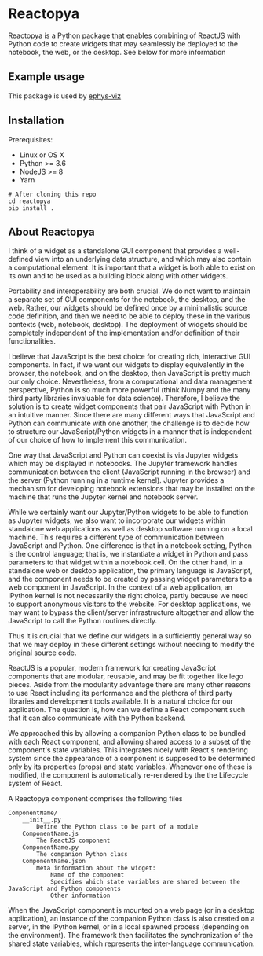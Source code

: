 # Reactopya

Reactopya is a Python package that enables combining of ReactJS with Python code to create widgets that may seamlessly be deployed to the notebook, the web, or the desktop. See below for more information

## Example usage

This package is used by [ephys-viz](https://github.com/flatironinstitute/ephys-viz)

## Installation

Prerequisites:

* Linux or OS X
* Python >= 3.6
* NodeJS >= 8
* Yarn

```
# After cloning this repo
cd reactopya
pip install .
```

## About Reactopya

I think of a widget as a standalone GUI component that provides a well-defined view into an underlying data structure, and which may also contain a computational element. It is important that a widget is both able to exist on its own and to be used as a building block along with other widgets.

Portability and interoperability are both crucial. We do not want to maintain a separate set of GUI components for the notebook, the desktop, and the web. Rather, our widgets should be defined once by a minimalistic source code definition, and then we need to be able to deploy these in the various contexts (web, notebook, desktop). The deployment of widgets should be completely independent of the implementation and/or definition of their functionalities.

I believe that JavaScript is the best choice for creating  rich, interactive GUI components. In fact, if we want our widgets to display equivalently in the browser, the notebook, and on the desktop, then JavaScript is pretty much our only choice. Nevertheless, from a computational and data management perspective, Python is so much more powerful (think Numpy and the many third party libraries invaluable for data science). Therefore, I believe the solution is to create widget components that pair JavaScript with Python in an intuitive manner. Since there are many different ways that JavaScript and Python can communicate with one another, the challenge is to decide how to structure our JavaScript/Python widgets in a manner that is independent of our choice of how to implement this communication.

One way that JavaScript and Python can coexist is via Jupyter widgets which may be displayed in notebooks. The Jupyter framework handles communication between the client (JavaScript running in the browser) and the server (Python running in a runtime kernel). Jupyter provides a mechanism for developing notebook extensions that may be installed on the machine that runs the Jupyter kernel and notebook server.

While we certainly want our Jupyter/Python widgets to be able to function as Jupyter widgets, we also want to incorporate our widgets within standalone web applications as well as desktop software running on a local machine. This requires a different type of communication between JavaScript and Python. One difference is that in a notebook setting, Python is the control language; that is, we instantiate a widget in Python and pass parameters to that widget within a notebook cell. On the other hand, in a standalone web or desktop application, the primary language is JavaScript, and the component needs to be created by passing widget parameters to a web component in JavaScript. In the context of a web application, an IPython kernel is not necessarily the right choice, partly because we need to support anonymous visitors to the website. For desktop applications, we may want to bypass the client/server infrastructure altogether and allow the JavaScript to call the Python routines directly.

Thus it is crucial that we define our widgets in a sufficiently general way so that we may deploy in these different settings without needing to modify the original source code.

ReactJS is a popular, modern framework for creating JavaScript components that are modular, reusable, and may be fit together like lego pieces. Aside from the modularity advantage there are many other reasons to use React including its performance and the plethora of third party libraries and development tools available. It is a natural choice for our application. The question is, how can we define a React component such that it can also communicate with the Python backend.

We approached this by allowing a companion Python class to be bundled with each React component, and allowing shared access to a subset of the component's state variables. This integrates nicely with React's rendering system since the appearance of a component is supposed to be determined only by its properties (props) and state variables. Whenever one of these is modified, the component is automatically re-rendered by the the Lifecycle system of React.

A Reactopya component comprises the following files

```
ComponentName/
    __init__.py
        Define the Python class to be part of a module
    ComponentName.js
        The ReactJS component
    ComponentName.py
        The companion Python class
    ComponentName.json
        Meta information about the widget:
            Name of the component
            Specifies which state variables are shared between the JavaScript and Python components
            Other information
```

When the JavaScript component is mounted on a web page (or in a desktop application), an instance of the companion Python class is also created on a server, in the IPython kernel, or in a local spawned process (depending on the environment). The framework then facilitates the synchronization of the shared state variables, which represents the inter-language communication.